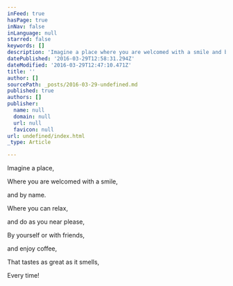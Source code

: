 ```yaml
---
inFeed: true
hasPage: true
inNav: false
inLanguage: null
starred: false
keywords: []
description: 'Imagine a place where you are welcomed with a smile and by name,'
datePublished: '2016-03-29T12:58:31.294Z'
dateModified: '2016-03-29T12:47:10.471Z'
title: ''
author: []
sourcePath: _posts/2016-03-29-undefined.md
published: true
authors: []
publisher:
  name: null
  domain: null
  url: null
  favicon: null
url: undefined/index.html
_type: Article

---
```

Imagine a place, 

Where you are welcomed with a smile, 

and by name.

Where you can relax,

and do as you near please,

By yourself or with friends,

and enjoy coffee,

That tastes as great as it smells,

Every time!